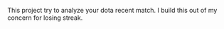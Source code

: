This project try to analyze your dota recent match.
I build this out of my concern for losing streak.